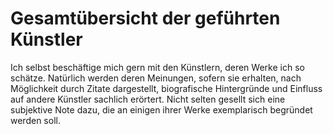 # Gesamtübersicht der geführten Künstler

Ich selbst beschäftige mich gern mit den Künstlern, deren Werke ich so schätze. Natürlich werden deren Meinungen, sofern sie erhalten, nach Möglichkeit durch Zitate dargestellt, biografische Hintergründe und Einfluss auf andere Künstler sachlich erörtert. Nicht selten gesellt sich eine subjektive Note dazu, die an einigen ihrer Werke exemplarisch begründet werden soll.
